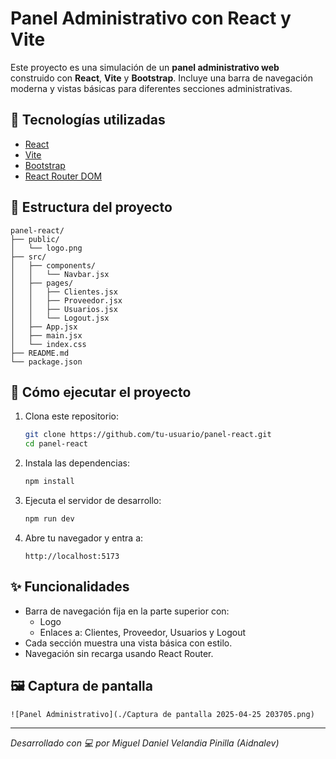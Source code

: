 # Panel Administrativo con React y Vite

Este proyecto es una simulación de un **panel administrativo web** construido con **React**, **Vite** y **Bootstrap**. Incluye una barra de navegación moderna y vistas básicas para diferentes secciones administrativas.

## 🔧 Tecnologías utilizadas

- [React](https://reactjs.org/)
- [Vite](https://vitejs.dev/)
- [Bootstrap](https://getbootstrap.com/)
- [React Router DOM](https://reactrouter.com/)

## 📁 Estructura del proyecto

```
panel-react/
├── public/
│   └── logo.png
├── src/
│   ├── components/
│   │   └── Navbar.jsx
│   ├── pages/
│   │   ├── Clientes.jsx
│   │   ├── Proveedor.jsx
│   │   ├── Usuarios.jsx
│   │   └── Logout.jsx
│   ├── App.jsx
│   ├── main.jsx
│   └── index.css
├── README.md
└── package.json
```

## 🚀 Cómo ejecutar el proyecto

1. Clona este repositorio:
   ```bash
   git clone https://github.com/tu-usuario/panel-react.git
   cd panel-react
   ```

2. Instala las dependencias:
   ```bash
   npm install
   ```

3. Ejecuta el servidor de desarrollo:
   ```bash
   npm run dev
   ```

4. Abre tu navegador y entra a:
   ```
   http://localhost:5173
   ```

## ✨ Funcionalidades

- Barra de navegación fija en la parte superior con:
  - Logo
  - Enlaces a: Clientes, Proveedor, Usuarios y Logout
- Cada sección muestra una vista básica con estilo.
- Navegación sin recarga usando React Router.

## 🖼 Captura de pantalla

```
![Panel Administrativo](./Captura de pantalla 2025-04-25 203705.png)
```

---

_Desarrollado con 💻 por Miguel Daniel Velandia Pinilla (Aidnalev)_

